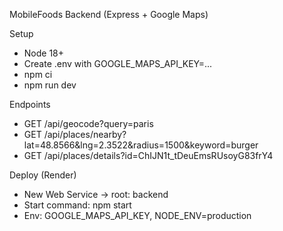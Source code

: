 MobileFoods Backend (Express + Google Maps)

Setup

- Node 18+
- Create .env with GOOGLE_MAPS_API_KEY=...
- npm ci
- npm run dev

Endpoints

- GET /api/geocode?query=paris
- GET /api/places/nearby?lat=48.8566&lng=2.3522&radius=1500&keyword=burger
- GET /api/places/details?id=ChIJN1t_tDeuEmsRUsoyG83frY4

Deploy (Render)

- New Web Service → root: backend
- Start command: npm start
- Env: GOOGLE_MAPS_API_KEY, NODE_ENV=production
